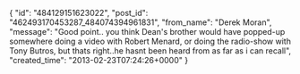  {
   "id": "484129151623022",
   "post_id": "462493170453287_484074394961831",
   "from_name": "Derek Moran",
   "message": "Good point.. you think Dean's brother would have popped-up somewhere doing a video with Robert Menard, or doing the radio-show with Tony Butros, but thats right..he hasnt been heard from as far as i can recall",
   "created_time": "2013-02-23T07:24:26+0000"
 }
